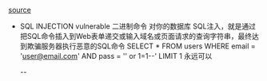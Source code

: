 [source](https://www.hacksplaining.com/exercises/sql-injection)

- SQL INJECTION
  vulnerable    二进制命令 对你的数据库
  SQL注入，就是通过把SQL命令插入到Web表单递交或输入域名或页面请求的查询字符串，最终达到欺骗服务器执行恶意的SQL命令
  SELECT *
  FROM users
 WHERE email = 'user@email.com'
   AND pass  = '' or 1=1--' LIMIT 1   永远可以

   --